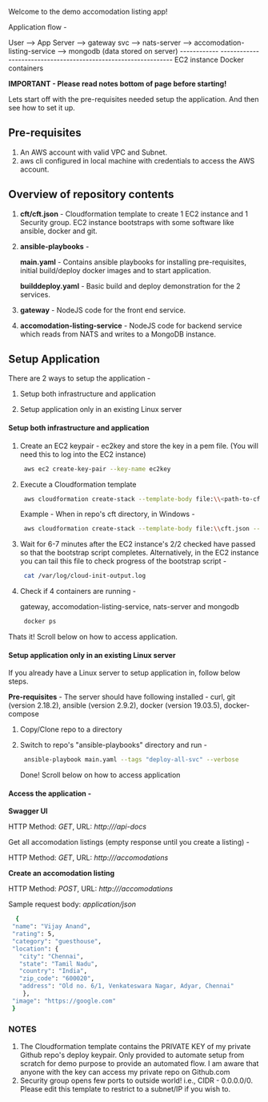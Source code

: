 Welcome to the demo accomodation listing app!

Application flow - 

User -->  App Server --> gateway svc -->  nats-server  -->  accomodation-listing-service  -->  mongodb  (data stored on server)
         ------------                    ---------------------------------------------------------------
	 EC2 instance			                          Docker containers

**IMPORTANT - Please read notes bottom of page before starting!**

Lets start off with the pre-requisites needed setup the application. And then see how to set it up.

## Pre-requisites

1. An AWS account with valid VPC and Subnet.
2. aws cli configured in local machine with credentials to access the AWS account.


## Overview of repository contents

1. **cft/cft.json** - Cloudformation template to create 1 EC2 instance and 1 Security group. EC2 instance bootstraps with some software like ansible, docker and git. 

2. **ansible-playbooks** - 

	**main.yaml** - Contains ansible playbooks for installing pre-requisites, initial build/deploy docker images and to start application.

	**builddeploy.yaml** - Basic build and deploy demonstration for the 2 services.

3. **gateway** - NodeJS code for the front end service.

4. **accomodation-listing-service** - NodeJS code for backend service which reads from NATS and writes to a MongoDB instance.

## Setup Application

There are 2 ways to setup the application - 

1. Setup both infrastructure and application  
	
2. Setup application only in an existing Linux server


#### Setup both infrastructure and application

1. Create an EC2 keypair - ec2key and store the key in a pem file.
(You will need this to log into the EC2 instance)

   ```bash
    aws ec2 create-key-pair --key-name ec2key
   ```
	
2. Execute a Cloudformation template

   ```bash
    aws cloudformation create-stack --template-body file:\\<path-to-cft.json> --stack-name <stack-name>
   ```
	
    Example - When in repo's cft directory, in Windows -

   ```bash
    aws cloudformation create-stack --template-body file:\\cft.json --stack-name listing-app-stack01
   ```

3. Wait for 6-7 minutes after the EC2 instance's 2/2 checked have passed so that the bootstrap script completes.
	Alternatively, in the EC2 instance you can tail this file to check progress of the bootstrap script - 
	
   ```bash
    cat /var/log/cloud-init-output.log
   ```
	
4. Check if 4 containers are running - 

   gateway, accomodation-listing-service, nats-server and mongodb
  
   ```bash
    docker ps
   ```
	
Thats it! Scroll below on how to access application.

#### Setup application only in an existing Linux server

If you already have a Linux server to setup application in, follow below steps.

 **Pre-requisites** - The server should have following installed - curl, git (version 2.18.2), ansible (version 2.9.2), docker (version 19.03.5), docker-compose

1. Copy/Clone repo to a directory

2. Switch to repo's "ansible-playbooks" directory and run - 

   ```bash
    ansible-playbook main.yaml --tags "deploy-all-svc" --verbose
   ```

   Done! Scroll below on how to access application

#### Access the application - 

**Swagger UI**

   HTTP Method: *GET*, URL: *http://<EC2PublicIP>/api-docs*
   
   Get all accomodation listings (empty response until you create a listing) - 

   HTTP Method: *GET*, URL: *http://<EC2PublicIP>/accomodations*
   
   **Create an accomodation listing**

   HTTP Method: *POST*, URL: *http://<EC2PublicIP>/accomodations*

   Sample request body: *application/json*
   
   ```bash
     {
    "name": "Vijay Anand",
    "rating": 5,
    "category": "guesthouse",
    "location": {
      "city": "Chennai",
      "state": "Tamil Nadu",
      "country": "India",
      "zip_code": "600020",
      "address": "Old no. 6/1, Venkateswara Nagar, Adyar, Chennai"
       },
    "image": "https://google.com"
    }
   ```

### NOTES

1. The Cloudformation template contains the PRIVATE KEY of my private Github repo's deploy keypair. Only provided to automate setup from scratch for demo purpose to provide an automated flow. I am aware that anyone with the key can access my private repo on Github.com
2. Security group opens few ports to outside world! i.e., CIDR - 0.0.0.0/0. Please edit this template to restrict to a subnet/IP if you wish to.
